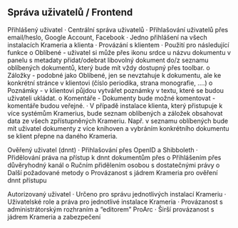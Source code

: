 ## Správa uživatelů / Frontend

Přihlášený uživatel
·         Centrální správa uživatelů
·         Přihlašování uživatelů přes email/heslo, Google Account, Facebook
·         Jedno přihlášení na všech instalacích Krameria a klienta
·         Provázání s klientem
·         Použití pro následující funkce
o    Oblíbené - uživatel si může přes ikonu srdce u názvu dokumentu v panelu s metadaty přidat/odebrat libovolný dokument do/z seznamu oblíbených dokumentů, který bude mít vždy dostupný přes toolbar.
o    Záložky - podobné jako Oblíbené, jen se nevztahuje k dokumentu, ale ke konkrétní stránce v klientovi (číslo periodika, strana monografie, ….)
o    Poznámky - v klientovi půjdou vytvářet poznámky v textu, které se budou uživateli ukládat.
o    Komentáře - Dokumenty bude možné komentovat - komentáře budou veřejné.
·         V případě instalace klienta, který přistupuje k více systémům Kramerius, bude seznam oblíbených a záložek obsahovat data ze všech zpřístupněných Krameriu. Např. v seznamu oblíbených bude mít uživatel dokumenty z více knihoven a vybráním konkrétního dokumentu se klient přepne na daného Krameria.

Ověřený uživatel (dnnt)
·         Přihlašování přes OpenID a Shibboleth
·         Přidělování práva na přístup k dnnt dokumentům přes
o    Přihlášením přes důvěryhodný kanál
o    Ručním přidělením osobou s dostatečnými právy
o    Další požadované metody
o    Provázanost s jádrem Krameria pro ověření dnnt přístupu

Autorizovaný uživatel
·         Určeno pro správu jednotlivých instalací Krameriu
·         Uživatelské role a práva pro jednotlivé instalace Krameria
·         Provázanost s administrátorským rozhraním a “editorem” ProArc
·         Širší provázanost s jádrem Krameria a zabezpečení
